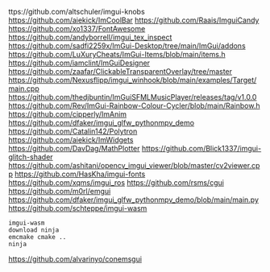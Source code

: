 





















































































































































































ttps://github.com/altschuler/imgui-knobs
https://github.com/aiekick/ImCoolBar
https://github.com/Raais/ImguiCandy
https://github.com/xo1337/FontAwesome
https://github.com/andyborrell/imgui_tex_inspect
https://github.com/sadfi2259x/ImGui-Desktop/tree/main/ImGui/addons
https://github.com/LuXuryCheats/ImGui-Items/blob/main/items.h
https://github.com/iamclint/ImGuiDesigner
https://github.com/zaafar/ClickableTransparentOverlay/tree/master
https://github.com/Nexusflipp/imgui_winhook/blob/main/examples/Target/main.cpp
https://github.com/thedjbuntin/ImGuiSFMLMusicPlayer/releases/tag/v1.0.0
https://github.com/Rev/ImGui-Rainbow-Colour-Cycler/blob/main/Rainbow.h
https://github.com/cipperly/ImAnim
https://github.com/dfaker/imgui_glfw_pythonmpv_demo
https://github.com/Catalin142/Polytron
https://github.com/aiekick/ImWidgets
https://github.com/DavDag/MathPlotter
https://github.com/Blick1337/imgui-glitch-shader
https://github.com/ashitani/opencv_imgui_viewer/blob/master/cv2viewer.cpp
https://github.com/HasKha/imgui-fonts
https://github.com/xqms/imgui_ros
https://github.com/rsms/cgui
https://github.com/m0rl/emgui
https://github.com/dfaker/imgui_glfw_pythonmpv_demo/blob/main/main.py
https://github.com/schteppe/imgui-wasm
```
imgui-wasm
download ninja
emcmake cmake ..
ninja
```
https://github.com/alvarinyo/conemsgui